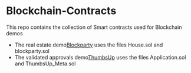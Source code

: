 # Blockchain-Contracts
This repo contains the collection of Smart contracts used for Blockchain demos

* The real estate demo[Blockparty](https://github.com/seethedata/blockparty "Blockparty") uses the files House.sol and blockparty.sol
* The validated approvals demo[ThumbsUp](https://github.com/seethedata/thumbsup "ThumbsUp") uses the files Application.sol and ThumbsUp_Meta.sol
